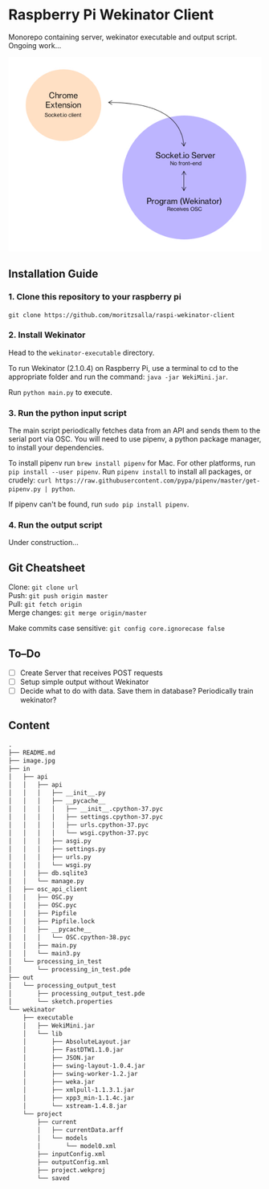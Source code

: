 # Raspberry Pi Wekinator Client

Monorepo containing server, wekinator executable and output script. Ongoing work…

![Image](./image.jpg)

## Installation Guide

### 1. Clone this repository to your raspberry pi

`git clone https://github.com/moritzsalla/raspi-wekinator-client`

### 2. Install Wekinator

Head to the `wekinator-executable` directory.

To run Wekinator (2.1.0.4) on Raspberry Pi, use a terminal to cd to the appropriate folder and run the command: `java -jar WekiMini.jar`.

Run `python main.py` to execute.

### 3. Run the python input script

The main script periodically fetches data from an API and sends them to the serial port via OSC. You will need to use pipenv, a python package manager, to install your dependencies.

To install pipenv run `brew install pipenv` for Mac. For other platforms, run `pip install --user pipenv`. Run `pipenv install` to install all packages, or crudely: `curl https://raw.githubusercontent.com/pypa/pipenv/master/get-pipenv.py | python`.

If pipenv can't be found, run `sudo pip install pipenv`.

### 4. Run the output script

Under construction…

## Git Cheatsheet

Clone: `git clone url`  
Push: `git push origin master`  
Pull: `git fetch origin`  
Merge changes: `git merge origin/master`

Make commits case sensitive: `git config core.ignorecase false`

## To–Do

- [ ] Create Server that receives POST requests
- [ ] Setup simple output without Wekinator
- [ ] Decide what to do with data. Save them in database? Periodically train wekinator?

## Content

```
.
├── README.md
├── image.jpg
├── in
│   ├── api
│   │   ├── api
│   │   │   ├── __init__.py
│   │   │   ├── __pycache__
│   │   │   │   ├── __init__.cpython-37.pyc
│   │   │   │   ├── settings.cpython-37.pyc
│   │   │   │   ├── urls.cpython-37.pyc
│   │   │   │   └── wsgi.cpython-37.pyc
│   │   │   ├── asgi.py
│   │   │   ├── settings.py
│   │   │   ├── urls.py
│   │   │   └── wsgi.py
│   │   ├── db.sqlite3
│   │   └── manage.py
│   ├── osc_api_client
│   │   ├── OSC.py
│   │   ├── OSC.pyc
│   │   ├── Pipfile
│   │   ├── Pipfile.lock
│   │   ├── __pycache__
│   │   │   └── OSC.cpython-38.pyc
│   │   ├── main.py
│   │   └── main3.py
│   └── processing_in_test
│       └── processing_in_test.pde
├── out
│   └── processing_output_test
│       ├── processing_output_test.pde
│       └── sketch.properties
└── wekinator
    ├── executable
    │   ├── WekiMini.jar
    │   └── lib
    │       ├── AbsoluteLayout.jar
    │       ├── FastDTW1.1.0.jar
    │       ├── JSON.jar
    │       ├── swing-layout-1.0.4.jar
    │       ├── swing-worker-1.2.jar
    │       ├── weka.jar
    │       ├── xmlpull-1.1.3.1.jar
    │       ├── xpp3_min-1.1.4c.jar
    │       └── xstream-1.4.8.jar
    └── project
        ├── current
        │   ├── currentData.arff
        │   └── models
        │       └── model0.xml
        ├── inputConfig.xml
        ├── outputConfig.xml
        ├── project.wekproj
        └── saved
```
